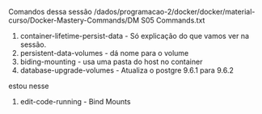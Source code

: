 Comandos dessa sessão
/dados/programacao-2/docker/docker/material-curso/Docker-Mastery-Commands/DM S05 Commands.txt




1. container-lifetime-persist-data - Só explicação do que vamos ver na sessão.
1. persistent-data-volumes - dá nome para o volume
1. biding-mounting - usa uma pasta do host no container
1. database-upgrade-volumes - Atualiza o postgre 9.6.1 para 9.6.2


estou nesse
1. edit-code-running - Bind Mounts

